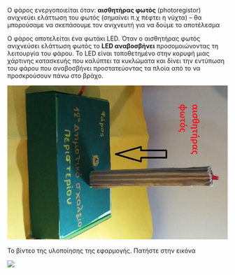 Ο φάρος ενεργοποιείται όταν:
**αισθητήρας φωτός**  (photoregistor) ανιχνεύει ελάττωση του φωτός (σημαίνει π.χ πέφτει η νύχτα) – θα μπορούσαμε να σκεπάσουμε τον ανιχνευτή για να δούμε το αποτέλεσμα


Ο φάρος αποτελείται  ένα φωτάκι LED.  Όταν ο αισθητήρας φωτός ανιχνεύσει ελάττωση φωτός το **LED αναβοσβήνει** προσομοιώνοντας τη λειτουργία του φάρου.   Το LED  είναι τοποθετημένο στην κορυφή μιας χάρτινης  κατασκευής που καλύπτει τα κυκλώματα και δίνει την εντύπωση του φάρου που  αναβοσβήνει προστατεύοντας τα πλοία από το να προσκρούσουν πάνω στο βράχο.

![Φάρος](/assets/images/faros2.jpg)

Το βίντεο της υλοποίησης της εφαρμογής. Πατήστε στην εικόνα

[![](http://img.youtube.com/vi/mVN8HL_YQio/0.jpg)](http://www.youtube.com/watch?v=mVN8HL_YQio "Φάρος 12ο Δημοτικό σχολείο Περιστερίου")

